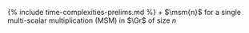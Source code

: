 {% include time-complexities-prelims.md %}
    + $\msm{n}$ for a single multi-scalar multiplication (MSM) in $\Gr$ of size $n$
